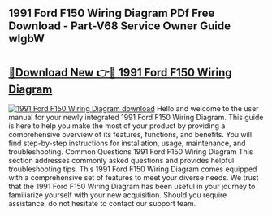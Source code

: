## 1991 Ford F150 Wiring Diagram PDf Free Download - Part-V68 Service Owner Guide wlgbW

# <h2><a href="http://dfjx3js.blite.top/?on=1991+Ford+F150+Wiring+Diagram">🔗Download New 👉🔴 1991 Ford F150 Wiring Diagram</a></h2>

[![1991 Ford F150 Wiring Diagram download](https://i.imgur.com/lujVjoI.png)](http://dfjx3js.blite.top/?on=1991+Ford+F150+Wiring+Diagram)
Hello and welcome to the user manual for your newly integrated 1991 Ford F150 Wiring Diagram. This guide is here to help you make the most of your product by providing a comprehensive overview of its features, functions, and benefits. You will find step-by-step instructions for installation, usage, maintenance, and troubleshooting. Common Questions 1991 Ford F150 Wiring Diagram This section addresses commonly asked questions and provides helpful troubleshooting tips. This 1991 Ford F150 Wiring Diagram comes equipped with a comprehensive set of features to meet your diverse needs. We trust that the 1991 Ford F150 Wiring Diagram has been useful in your journey to familiarize yourself with your new acquisition. Should you require assistance, do not hesitate to contact our support team.
